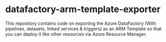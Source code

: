 # datafactory-arm-template-exporter
This repository contains code on exporting the Azure DataFactory (With pipelines, datasets, linked services &amp; triggers) as an ARM Template so that you can deploy it like other resources via Azure Resource Manager.
